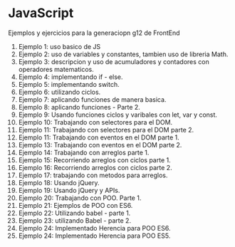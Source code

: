 # JavaScript

Ejemplos y ejercicios para la generaciopn g12 de FrontEnd

1. Ejemplo 1: uso basico de JS
2. Ejemplo 2: uso de variables y constantes, tambien uso de libreria Math.
3. Ejemplo 3: descripcion y uso de acumuladores y contadores con operadores matematicos.
4. Ejemplo 4: implementando if - else.
5. Ejemplo 5: implementando switch.
6. Ejemplo 6: utilizando ciclos.
7. Ejemplo 7: aplicando funciones de manera basica.
8. Ejemplo 8: aplicando funciones - Parte 2.
9. Ejemplo 9: Usando funciones ciclos y varibales con let, var y const.
10. Ejemplo 10: Trabajando con selectores para el DOM.
11. Ejemplo 11: Trabajando con selectores para el DOM parte 2.
12. Ejemplo 11: Trabajando con eventos en el DOM parte 1.
13. Ejemplo 13: Trabajando con eventos en el DOM parte 2.
14. Ejemplo 14: Trabajando con arreglos parte 1.
15. Ejemplo 15: Recorriendo arreglos con ciclos parte 1.
16. Ejemplo 16: Recorriendo arreglos con ciclos parte 2.
17. Ejemplo 17: trabajando con metodos para arreglos.
18. Ejemplo 18: Usando jQuery.
19. Ejemplo 19: Usando jQuery y APIs.
20. Ejemplo 20: Trabajando con  POO. Parte 1.
21. Ejemplo 21: Ejemplos de POO con ES6.
22. Ejemplo 22: Utilizando babel - parte 1.
23. Ejemplo 23: utilizando Babel - parte 2.
24. Ejemplo 24: Implementado Herencia para POO ES6.
25. Ejemplo 24: Implementado Herencia para POO ES5.